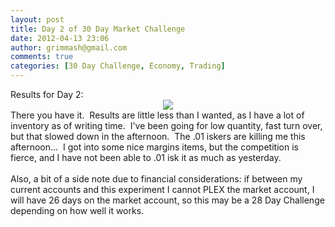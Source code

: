 ```yaml
---
layout: post
title: Day 2 of 30 Day Market Challenge
date: 2012-04-13 23:06
author: grimmash@gmail.com
comments: true
categories: [30 Day Challenge, Economy, Trading]
---
```

<div style="clear: both; text-align: left;">Results for Day 2:</div><div style="clear: both; text-align: center;"><a href="http://grimmash.com/wp-content/uploads/2012/04/Day-21.png" style="margin-left: 1em; margin-right: 1em;"><img border="0" src="http://grimmash.com/wp-content/uploads/2012/04/Day-21.png" /></a></div><div style="clear: both; text-align: left;">There you have it. &nbsp;Results are little less than I wanted, as I have a lot of inventory as of writing time. &nbsp;I've been going for low quantity, fast turn over, but that slowed down in the afternoon. &nbsp;The .01 iskers are killing me this afternoon... &nbsp;I got into some nice margins items, but the competition is fierce, and I have not been able to .01 isk it as much as yesterday.</div><div style="clear: both; text-align: left;"><br /></div><div style="clear: both; text-align: left;">Also, a bit of a side note due to financial considerations: if between my current accounts and this experiment I cannot PLEX the market account, I will have 26 days on the market account, so this may be a 28 Day Challenge depending on how well it works.</div><br />
